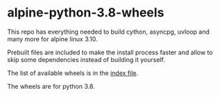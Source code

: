 # alpine-python-3.8-wheels

This repo has everything needed to build cython, asyncpg, uvloop and many more for alpine linux 3.10.

Prebuilt files are included to make the install process faster and allow to skip some dependencies instead of building it yourself.

The list of available wheels is in the [index file](https://github.com/Gelbpunkt/alpine-python-3.8-wheels/blob/master/index).

The wheels are for python 3.8.
